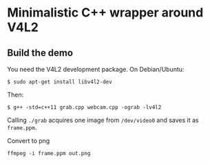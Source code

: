 Minimalistic C++ wrapper around V4L2
====================================

Build the demo
--------------

You need the V4L2 development package. On Debian/Ubuntu:
```
$ sudo apt-get install libv4l2-dev
```

Then:
```
$ g++ -std=c++11 grab.cpp webcam.cpp -ograb -lv4l2
```

Calling `./grab` acquires one image from `/dev/video0` and saves it as
`frame.ppm`.

Convert to png
```
ffmpeg -i frame.ppm out.png
```
